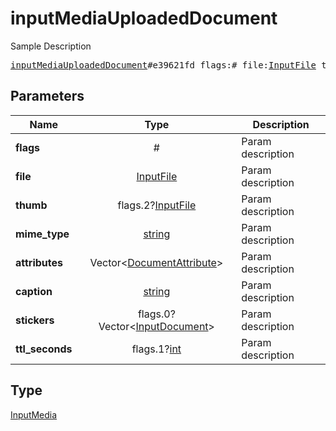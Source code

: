 # inputMediaUploadedDocument

Sample Description

<pre>
<a href="../constructor/inputMediaUploadedDocument.md">inputMediaUploadedDocument</a>#e39621fd flags:# file:<a href="../type/InputFile.md">InputFile</a> thumb:flags.2?<a href="../type/InputFile.md">InputFile</a> mime_type:<a href="../type/string.md">string</a> attributes:Vector&lt;<a href="../type/DocumentAttribute.md">DocumentAttribute</a>&gt; caption:<a href="../type/string.md">string</a> stickers:flags.0?Vector&lt;<a href="../type/InputDocument.md">InputDocument</a>&gt; ttl_seconds:flags.1?<a href="../type/int.md">int</a> = <a href="../type/InputMedia.md">InputMedia</a>;
</pre>
## Parameters

| Name | Type | Description |
|------|:----:|-------------|
| **flags** | # | Param description |
| **file** | <a href="../type/InputFile.md">InputFile</a> | Param description |
| **thumb** | flags.2?<a href="../type/InputFile.md">InputFile</a> | Param description |
| **mime_type** | <a href="../type/string.md">string</a> | Param description |
| **attributes** | Vector&lt;<a href="../type/DocumentAttribute.md">DocumentAttribute</a>&gt; | Param description |
| **caption** | <a href="../type/string.md">string</a> | Param description |
| **stickers** | flags.0?Vector&lt;<a href="../type/InputDocument.md">InputDocument</a>&gt; | Param description |
| **ttl_seconds** | flags.1?<a href="../type/int.md">int</a> | Param description |

## Type

<a href="../type/InputMedia.md">InputMedia</a>
